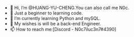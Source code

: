 - 👋 Hi, I’m @HUANG-YU-CHENG.You can also call me N0c.
- 🐴 Just a beginner to learning code.
- 🌱 I’m currently learning Python and mySQL.
- 🤔 My wishes is will be a back-end Engineer.
- 📫 How to reach me:[Discord - N0c7iluc3n7#4390]

<!---
HUANG-YU-CHENG/HUANG-YU-CHENG is a ✨ special ✨ repository because its `README.md` (this file) appears on your GitHub profile.
You can click the Preview link to take a look at your changes.
--->
